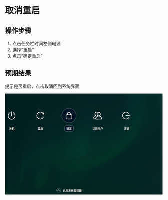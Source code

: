 # 取消重启

## 操作步骤

1. 点击任务栏时间左侧电源
2. 选择“重启”
3. 点击“确定重启”

## 预期结果

提示是否重启，点击取消回到系统界面

![取消重启](../img/取消重启.png)
